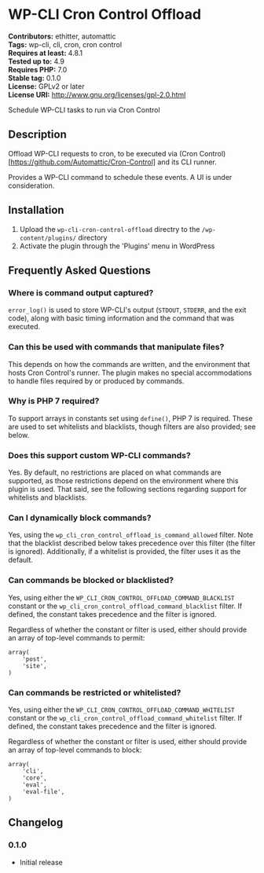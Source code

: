 # WP-CLI Cron Control Offload #
**Contributors:** ethitter, automattic  
**Tags:** wp-cli, cli, cron, cron control  
**Requires at least:** 4.8.1  
**Tested up to:** 4.9  
**Requires PHP:** 7.0  
**Stable tag:** 0.1.0  
**License:** GPLv2 or later  
**License URI:** http://www.gnu.org/licenses/gpl-2.0.html  

Schedule WP-CLI tasks to run via Cron Control

## Description ##

Offload WP-CLI requests to cron, to be executed via (Cron Control)[https://github.com/Automattic/Cron-Control] and its CLI runner.

Provides a WP-CLI command to schedule these events. A UI is under consideration.

## Installation ##

1. Upload the `wp-cli-cron-control-offload` directry to the `/wp-content/plugins/` directory
1. Activate the plugin through the 'Plugins' menu in WordPress

## Frequently Asked Questions ##

### Where is command output captured? ###

`error_log()` is used to store WP-CLI's output (`STDOUT`, `STDERR`, and the exit code), along with basic timing information and the command that was executed.

### Can this be used with commands that manipulate files? ###

This depends on how the commands are written, and the environment that hosts Cron Control's runner. The plugin makes no special accommodations to handle files required by or produced by commands.

### Why is PHP 7 required? ###

To support arrays in constants set using `define()`, PHP 7 is required. These are used to set whitelists and blacklists, though filters are also provided; see below.

### Does this support custom WP-CLI commands? ###

Yes. By default, no restrictions are placed on what commands are supported, as those restrictions depend on the environment where this plugin is used. That said, see the following sections regarding support for whitelists and blacklists.

### Can I dynamically block commands? ###

Yes, using the `wp_cli_cron_control_offload_is_command_allowed` filter. Note that the blacklist described below takes precedence over this filter (the filter is ignored). Additionally, if a whitelist is provided, the filter uses it as the default.

### Can commands be blocked or blacklisted? ###

Yes, using either the `WP_CLI_CRON_CONTROL_OFFLOAD_COMMAND_BLACKLIST` constant or the `wp_cli_cron_control_offload_command_blacklist` filter. If defined, the constant takes precedence and the filter is ignored.

Regardless of whether the constant or filter is used, either should provide an array of top-level commands to permit:

```
array(
	'post',
	'site',
)
```

### Can commands be restricted or whitelisted? ###

Yes, using either the `WP_CLI_CRON_CONTROL_OFFLOAD_COMMAND_WHITELIST` constant or the `wp_cli_cron_control_offload_command_whitelist` filter. If defined, the constant takes precedence and the filter is ignored.

Regardless of whether the constant or filter is used, either should provide an array of top-level commands to block:

```
array(
	'cli',
	'core',
	'eval',
	'eval-file',
)
```

## Changelog ##

### 0.1.0 ###
* Initial release
